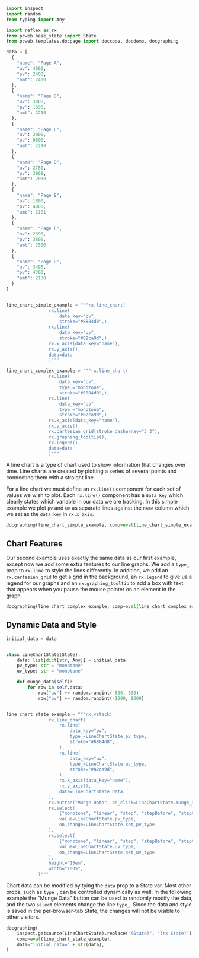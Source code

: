 ```python exec
import inspect
import random
from typing import Any

import reflex as rx
from pcweb.base_state import State
from pcweb.templates.docpage import doccode, docdemo, docgraphing

data = [
  {
    "name": "Page A",
    "uv": 4000,
    "pv": 2400,
    "amt": 2400
  },
  {
    "name": "Page B",
    "uv": 3000,
    "pv": 1398,
    "amt": 2210
  },
  {
    "name": "Page C",
    "uv": 2000,
    "pv": 9800,
    "amt": 2290
  },
  {
    "name": "Page D",
    "uv": 2780,
    "pv": 3908,
    "amt": 2000
  },
  {
    "name": "Page E",
    "uv": 1890,
    "pv": 4800,
    "amt": 2181
  },
  {
    "name": "Page F",
    "uv": 2390,
    "pv": 3800,
    "amt": 2500
  },
  {
    "name": "Page G",
    "uv": 3490,
    "pv": 4300,
    "amt": 2100
  }
]


line_chart_simple_example = """rx.line_chart(
                rx.line(
                    data_key="pv",
                    stroke="#8884d8",),
                rx.line(
                    data_key="uv",
                    stroke="#82ca9d",), 
                rx.x_axis(data_key="name"), 
                rx.y_axis(),
                data=data
                )"""

line_chart_complex_example = """rx.line_chart(
                rx.line(
                    data_key="pv",
                    type_="monotone",
                    stroke="#8884d8",),
                rx.line(
                    data_key="uv",
                    type_="monotone",
                    stroke="#82ca9d",), 
                rx.x_axis(data_key="name"), 
                rx.y_axis(),
                rx.cartesian_grid(stroke_dasharray="3 3"),
                rx.graphing_tooltip(),
                rx.legend(),
                data=data
                )"""
```

A line chart is a type of chart used to show information that changes over time. Line charts are created by plotting a series of several points and connecting them with a straight line.

For a line chart we must define an `rx.line()` component for each set of values we wish to plot. Each `rx.line()` component has a `data_key` which clearly states which variable in our data we are tracking. In this simple example we plot `pv` and `uv` as separate lines against the `name` column which we set as the `data_key` in `rx.x_axis`.

```python eval
docgraphing(line_chart_simple_example, comp=eval(line_chart_simple_example), data =  "data=" + str(data))
```

## Chart Features

Our second example uses exactly the same data as our first example, except now we add some extra features to our line graphs. We add a `type_` prop to `rx.line` to style the lines differently. In addition, we add an `rx.cartesian_grid` to get a grid in the background, an `rx.legend` to give us a legend for our graphs and an `rx.graphing_tooltip` to add a box with text that appears when you pause the mouse pointer on an element in the graph.

```python eval
docgraphing(line_chart_complex_example, comp=eval(line_chart_complex_example), data =  "data=" + str(data))
```

## Dynamic Data and Style

```python exec
initial_data = data


class LineChartState(State):
    data: list[dict[str, Any]] = initial_data
    pv_type: str = "monotone"
    uv_type: str = "monotone"

    def munge_data(self):
        for row in self.data:
            row["uv"] += random.randint(-500, 500)
            row["pv"] += random.randint(-1000, 1000)


line_chart_state_example = """rx.vstack(
                rx.line_chart(
                    rx.line(
                        data_key="pv",
                        type_=LineChartState.pv_type,
                        stroke="#8884d8",
                    ),
                    rx.line(
                        data_key="uv",
                        type_=LineChartState.uv_type,
                        stroke="#82ca9d",
                    ), 
                    rx.x_axis(data_key="name"), 
                    rx.y_axis(),
                    data=LineChartState.data,
                ),
                rx.button("Munge Data", on_click=LineChartState.munge_data),
                rx.select(
                    ["monotone", "linear", "step", "stepBefore", "stepAfter"],
                    value=LineChartState.pv_type,
                    on_change=LineChartState.set_pv_type
                ),
                rx.select(
                    ["monotone", "linear", "step", "stepBefore", "stepAfter"],
                    value=LineChartState.uv_type,
                    on_change=LineChartState.set_uv_type
                ),
                height="15em",
                width="100%",
            )"""
```

Chart data can be modified by tying the `data` prop to a State var. Most other
props, such as `type_`, can be controlled dynamically as well. In the following
example the "Munge Data" button can be used to randomly modify the data, and the
two `select` elements change the line `type_`. Since the data and style is saved
in the per-browser-tab State, the changes will not be visible to other visitors.

```python eval
docgraphing(
    inspect.getsource(LineChartState).replace("(State)", "(rx.State)") + f"\n\n{line_chart_state_example}",
    comp=eval(line_chart_state_example),
    data="initial_data=" + str(data),
)
```
